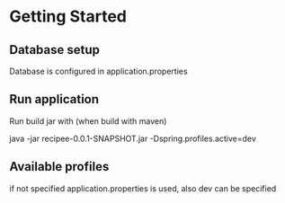 # Getting Started

## Database setup

Database is configured in application.properties

## Run application

Run build jar with (when build with maven)

java -jar recipee-0.0.1-SNAPSHOT.jar -Dspring.profiles.active=dev

## Available profiles

if not specified application.properties is used, also dev can be specified